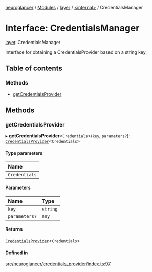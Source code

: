 [neuroglancer](../README.md) / [Modules](../modules.md) / [layer](../modules/layer.md) / [<internal\>](../modules/layer._internal_.md) / CredentialsManager

# Interface: CredentialsManager

[layer](../modules/layer.md).[<internal>](../modules/layer._internal_.md).CredentialsManager

Interface for obtaining a CredentialsProvider based on a string key.

## Table of contents

### Methods

- [getCredentialsProvider](layer._internal_.CredentialsManager.md#getcredentialsprovider)

## Methods

### getCredentialsProvider

▸ **getCredentialsProvider**<`Credentials`\>(`key`, `parameters?`): [`CredentialsProvider`](../classes/layer._internal_.CredentialsProvider.md)<`Credentials`\>

#### Type parameters

| Name |
| :------ |
| `Credentials` |

#### Parameters

| Name | Type |
| :------ | :------ |
| `key` | `string` |
| `parameters?` | `any` |

#### Returns

[`CredentialsProvider`](../classes/layer._internal_.CredentialsProvider.md)<`Credentials`\>

#### Defined in

[src/neuroglancer/credentials_provider/index.ts:97](https://github.com/ActiveBrainAtlas2/neuroglancer/blob/540617bc/src/neuroglancer/credentials_provider/index.ts#L97)
